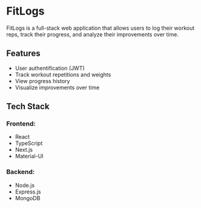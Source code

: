 # FitLogs

FitLogs is a full-stack web application that allows users to log their workout reps, track their progress, and analyze their improvements over time.

## Features

-   User authentification (JWT)
-   Track workout repetitions and weights
-   View progress history
-   Visualize improvements over time

## Tech Stack

### Frontend:

-   React
-   TypeScript
-   Next.js
-   Material-UI

### Backend:

-   Node.js
-   Express.js
-   MongoDB
